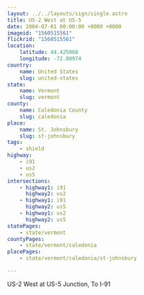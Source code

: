 ```yaml
---
layout: ../../layouts/sign/single.astro
title: US-2 West at US-5
date: 2004-07-01 00:00:00 +0000 +0000
imageid: "1560515561"
flickrid: "1560515561"
location:
    latitude: 44.425068
    longitude: -72.00974
country:
    name: United States
    slug: united-states
state:
    name: Vermont
    slug: vermont
county:
    name: Caledonia County
    slug: caledonia
place:
    name: St. Johnsbury
    slug: st-johnsbury
tags:
    - shield
highway:
    - i91
    - us2
    - us5
intersections:
    - highway1: i91
      highway2: us2
    - highway1: i91
      highway2: us5
    - highway1: us2
      highway2: us5
statePages:
    - state/vermont
countyPages:
    - state/vermont/caledonia
placePages:
    - state/vermont/caledonia/st-johnsbury

---
```

US-2 West at US-5 Junction, To I-91